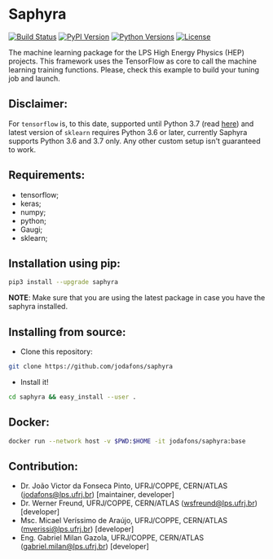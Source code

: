 
# Saphyra

[![Build Status](https://travis-ci.org/jodafons/saphyra.svg?branch=master)](https://travis-ci.org/github/jodafons/saphyra)
[![PyPI Version](https://img.shields.io/pypi/v/saphyra)](https://pypi.org/project/saphyra/)
[![Python Versions](https://img.shields.io/pypi/pyversions/saphyra)](https://github.com/jodafons/saphyra)
[![License](https://img.shields.io/github/license/jodafons/saphyra)](https://github.com/jodafons/saphyra)


The machine learning package for the LPS High Energy Physics (HEP) projects. This framework uses the 
TensorFlow as core to call the machine learning training functions. Please, check this example to 
build your tuning job and launch.

## Disclaimer:

For `tensorflow` is, to this date, supported until Python 3.7 (read [here](https://github.com/tensorflow/tensorflow/issues/33374)) and
latest version of `sklearn` requires Python 3.6 or later, currently Saphyra supports Python 3.6 and 3.7 only. Any other custom setup
isn't guaranteed to work.

## Requirements:

- tensorflow;
- keras;
- numpy;
- python;
- Gaugi;
- sklearn;


## Installation using pip:


```bash
pip3 install --upgrade saphyra
```
**NOTE**: Make sure that you are using the latest package in case you have the saphyra installed. 

## Installing from source:

* Clone this repository:

```bash
git clone https://github.com/jodafons/saphyra
```

* Install it!

```bash
cd saphyra && easy_install --user .
```

## Docker:

```bash
docker run --network host -v $PWD:$HOME -it jodafons/saphyra:base
```


## Contribution:

- Dr. João Victor da Fonseca Pinto, UFRJ/COPPE, CERN/ATLAS (jodafons@lps.ufrj.br) [maintainer, developer]
- Dr. Werner Freund, UFRJ/COPPE, CERN/ATLAS (wsfreund@lps.ufrj.br) [developer]
- Msc. Micael Veríssimo de Araújo, UFRJ/COPPE, CERN/ATLAS (mverissi@lps.ufrj.br) [developer]
- Eng. Gabriel Milan Gazola, UFRJ/COPPE, CERN/ATLAS (gabriel.milan@lps.ufrj.br) [developer]
